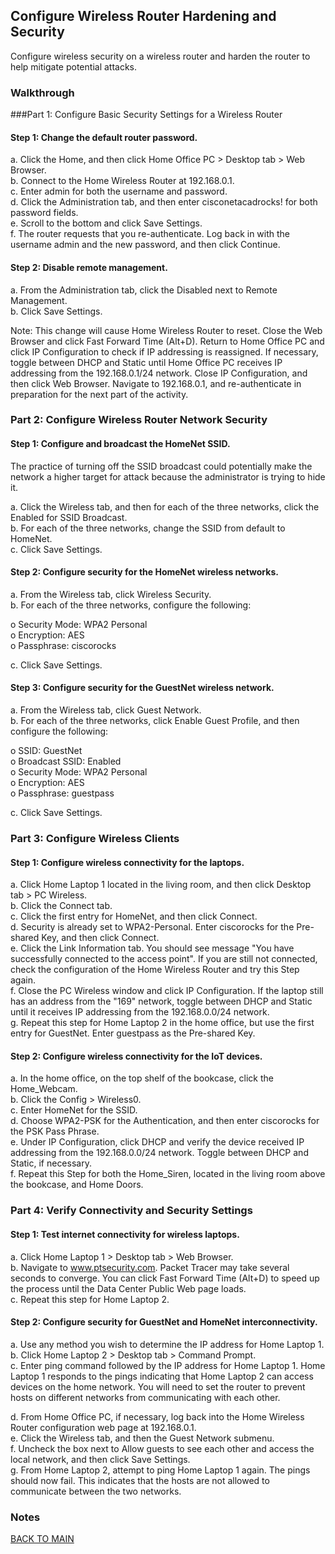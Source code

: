 ## Configure Wireless Router Hardening and Security

Configure wireless security on a wireless router and harden the router to help mitigate potential attacks. 

### Walkthrough

###Part 1: Configure Basic Security Settings for a Wireless Router

#### Step 1: Change the default router password.

a.     Click the Home, and then click Home Office PC > Desktop tab > Web Browser.  
b.     Connect to the Home Wireless Router at 192.168.0.1.  
c.     Enter admin for both the username and password.  
d.     Click the Administration tab, and then enter cisconetacadrocks! for both password fields.  
e.     Scroll to the bottom and click Save Settings.  
f.      The router requests that you re-authenticate. Log back in with the username admin and the new password, and then click Continue.

#### Step 2: Disable remote management.

a.     From the Administration tab, click the Disabled next to Remote Management.  
b.     Click Save Settings.

Note: This change will cause Home Wireless Router to reset. Close the Web Browser and click Fast Forward Time (Alt+D). Return to Home Office PC and click IP Configuration to check if IP addressing is reassigned. If necessary, toggle between DHCP and Static until Home Office PC receives IP addressing from the 192.168.0.1/24 network. Close IP Configuration, and then click Web Browser. Navigate to 192.168.0.1, and re-authenticate in preparation for the next part of the activity.

### Part 2: Configure Wireless Router Network Security

#### Step 1: Configure and broadcast the HomeNet SSID.

The practice of turning off the SSID broadcast could potentially make the network a higher target for attack because the administrator is trying to hide it.

a.     Click the Wireless tab, and then for each of the three networks, click the Enabled for SSID Broadcast.  
b.     For each of the three networks, change the SSID from default to HomeNet.  
c.     Click Save Settings.

#### Step 2: Configure security for the HomeNet wireless networks.

a.     From the Wireless tab, click Wireless Security.  
b.     For each of the three networks, configure the following:

o    Security Mode: WPA2 Personal  
o    Encryption: AES  
o    Passphrase: ciscorocks

c.     Click Save Settings.

#### Step 3: Configure security for the GuestNet wireless network.

a.     From the Wireless tab, click Guest Network.  
b.     For each of the three networks, click Enable Guest Profile, and then configure the following:

o    SSID: GuestNet  
o    Broadcast SSID: Enabled  
o    Security Mode: WPA2 Personal  
o    Encryption: AES  
o    Passphrase: guestpass

c.     Click Save Settings.

### Part 3: Configure Wireless Clients

#### Step 1: Configure wireless connectivity for the laptops.

a.     Click Home Laptop 1 located in the living room, and then click Desktop tab > PC Wireless.  
b.     Click the Connect tab.  
c.     Click the first entry for HomeNet, and then click Connect.  
d.     Security is already set to WPA2-Personal. Enter ciscorocks for the Pre-shared Key, and then click Connect.  
e.     Click the Link Information tab. You should see message "You have successfully connected to the access point". If you are still not connected, check the configuration of the Home Wireless Router and try this Step again.  
f.      Close the PC Wireless window and click IP Configuration. If the laptop still has an address from the "169" network, toggle between DHCP and Static until it receives IP addressing from the 192.168.0.0/24 network.  
g.     Repeat this step for Home Laptop 2 in the home office, but use the first entry for GuestNet. Enter guestpass as the Pre-shared Key.

#### Step 2: Configure wireless connectivity for the IoT devices.

a.     In the home office, on the top shelf of the bookcase, click the Home_Webcam.  
b.     Click the Config > Wireless0.  
c.     Enter HomeNet for the SSID.  
d.     Choose WPA2-PSK for the Authentication, and then enter ciscorocks for the PSK Pass Phrase.  
e.     Under IP Configuration, click DHCP and verify the device received IP addressing from the 192.168.0.0/24 network. Toggle between DHCP and Static, if necessary.  
f.      Repeat this Step for both the Home_Siren, located in the living room above the bookcase, and Home Doors.

### Part 4: Verify Connectivity and Security Settings

#### Step 1: Test internet connectivity for wireless laptops.
a.     Click Home Laptop 1 > Desktop tab > Web Browser.  
b.     Navigate to www.ptsecurity.com. Packet Tracer may take several seconds to converge. You can click Fast Forward Time (Alt+D) to speed up the process until the Data Center Public Web page loads.  
c.     Repeat this step for Home Laptop 2.

#### Step 2: Configure security for GuestNet and HomeNet interconnectivity.

a.     Use any method you wish to determine the IP address for Home Laptop 1.  
b.     Click Home Laptop 2 > Desktop tab > Command Prompt.  
c.     Enter ping command followed by the IP address for Home Laptop 1. Home Laptop 1 responds to the pings indicating that Home Laptop 2 can access devices on the home network. You will need to set the router to prevent hosts on different networks from communicating with each other.  

d.     From Home Office PC, if necessary, log back into the Home Wireless Router configuration web page at 192.168.0.1.  
e.     Click the Wireless tab, and then the Guest Network submenu.  
f.      Uncheck the box next to Allow guests to see each other and access the local network, and then click Save Settings.  
g.     From Home Laptop 2, attempt to ping Home Laptop 1 again. The pings should now fail. This indicates that the hosts are not allowed to communicate between the two networks.

### Notes

[BACK TO MAIN](https://github.com/lfost42/networking)